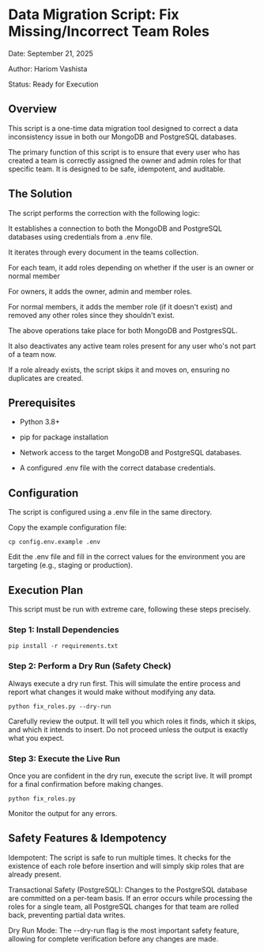 # Data Migration Script: Fix Missing/Incorrect Team Roles
Date: September 21, 2025

Author: Hariom Vashista

Status: Ready for Execution


## Overview
This script is a one-time data migration tool designed to correct a data inconsistency issue in both our MongoDB and PostgreSQL databases.

The primary function of this script is to ensure that every user who has created a team is correctly assigned the owner and admin roles for that specific team. It is designed to be safe, idempotent, and auditable.

## The Solution
The script performs the correction with the following logic:

It establishes a connection to both the MongoDB and PostgreSQL databases using credentials from a .env file.

It iterates through every document in the teams collection.

For each team, it add roles depending on whether if the user is an owner or normal member

For owners, it adds the owner, admin and member roles.

For normal members, it adds the member role (if it doesn't exist) and removed any other roles since they shouldn't exist.

The above operations take place for both MongoDB and PostgresSQL.

It also deactivates any active team roles present for any user who's not part of a team now.

If a role already exists, the script skips it and moves on, ensuring no duplicates are created.

## Prerequisites
- Python 3.8+

- pip for package installation

- Network access to the target MongoDB and PostgreSQL databases.

- A configured .env file with the correct database credentials.

## Configuration
The script is configured using a .env file in the same directory.

Copy the example configuration file:

```
cp config.env.example .env
```

Edit the .env file and fill in the correct values for the environment you are targeting (e.g., staging or production).


## Execution Plan
This script must be run with extreme care, following these steps precisely.

### Step 1: Install Dependencies
```
pip install -r requirements.txt
```

### Step 2: Perform a Dry Run (Safety Check)
Always execute a dry run first. This will simulate the entire process and report what changes it would make without modifying any data.

```
python fix_roles.py --dry-run
```

Carefully review the output. It will tell you which roles it finds, which it skips, and which it intends to insert. Do not proceed unless the output is exactly what you expect.

### Step 3: Execute the Live Run

Once you are confident in the dry run, execute the script live. It will prompt for a final confirmation before making changes.

```
python fix_roles.py
```

Monitor the output for any errors.

## Safety Features & Idempotency
Idempotent: The script is safe to run multiple times. It checks for the existence of each role before insertion and will simply skip roles that are already present.

Transactional Safety (PostgreSQL): Changes to the PostgreSQL database are committed on a per-team basis. If an error occurs while processing the roles for a single team, all PostgreSQL changes for that team are rolled back, preventing partial data writes.

Dry Run Mode: The --dry-run flag is the most important safety feature, allowing for complete verification before any changes are made.